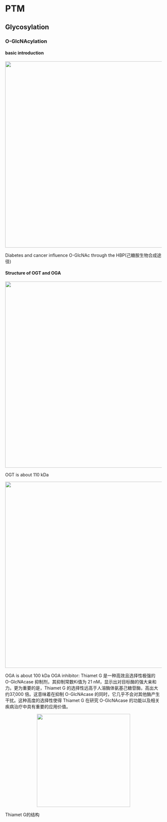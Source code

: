 # PTM

## Glycosylation

### O-GlcNAcylation
#### basic introduction

<div align=center>
<img src="https://github.com/user-attachments/assets/b4d19bc5-1aec-4dd0-8cd5-5a73b2d8f026" width="600">
</div>

Diabetes and cancer influence O-GlcNAc through the HBP(己糖胺生物合成途径)

#### Structure of OGT and OGA

<div align=center>
<img src="https://github.com/user-attachments/assets/a4b03607-050a-40c8-8402-9bbf65cb5efb" width="600">
</div>

OGT is about 110 kDa

<div align=center>
<img src="https://github.com/user-attachments/assets/abf6227f-d4b8-4d7d-9c30-7d51b33b52db" width="600">
</div>

OGA is about 100 kDa
OGA inhibitor: Thiamet G 是一种高效且选择性极强的 O-GlcNAcase 抑制剂，其抑制常数Ki值为 21 nM，显示出对目标酶的强大亲和力。更为重要的是，Thiamet G 的选择性远高于人溶酶体氨基己糖苷酶，高出大约37,000 倍。这意味着在抑制 O-GlcNAcase 的同时，它几乎不会对其他酶产生干扰。这种高度的选择性使得 Thiamet G 在研究 O-GlcNAcase 的功能以及相关疾病治疗中具有重要的应用价值。

<div align=center>
<img src="https://github.com/user-attachments/assets/0232ee70-d87b-4cf6-bc00-314e3da527d7" width="300">
</div>

Thiamet G的结构
